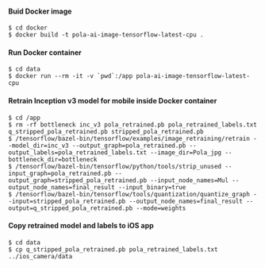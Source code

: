 #### Buid Docker image

```
$ cd docker 
$ docker build -t pola-ai-image-tensorflow-latest-cpu .
```

#### Run Docker container

```
$ cd data
$ docker run --rm -it -v `pwd`:/app pola-ai-image-tensorflow-latest-cpu
```

#### Retrain Inception v3 model for mobile inside Docker container 

```
$ cd /app
$ rm -rf bottleneck inc_v3 pola_retrained.pb pola_retrained_labels.txt q_stripped_pola_retrained.pb stripped_pola_retrained.pb
$ /tensorflow/bazel-bin/tensorflow/examples/image_retraining/retrain --model_dir=inc_v3 --output_graph=pola_retrained.pb --output_labels=pola_retrained_labels.txt --image_dir=Pola_jpg --bottleneck_dir=bottleneck
$ /tensorflow/bazel-bin/tensorflow/python/tools/strip_unused --input_graph=pola_retrained.pb --output_graph=stripped_pola_retrained.pb --input_node_names=Mul --output_node_names=final_result --input_binary=true
$ /tensorflow/bazel-bin/tensorflow/tools/quantization/quantize_graph --input=stripped_pola_retrained.pb --output_node_names=final_result --output=q_stripped_pola_retrained.pb --mode=weights
```

#### Copy retrained model and labels to iOS app
```
$ cd data
$ cp q_stripped_pola_retrained.pb pola_retrained_labels.txt ../ios_camera/data
```